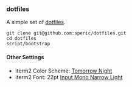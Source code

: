 ### dotfiles

A simple set of [dotfiles](http://dotfiles.github.com/).

```
git clone git@github.com:speric/dotfiles.git
cd dotfiles
script/bootstrap
```

#### Other Settings
* iterm2 Color Scheme: [Tomorrow Night](https://github.com/chriskempson/tomorrow-theme/blob/master/iTerm2/Tomorrow%20Night.itermcolors)
* iterm2 Font: 22pt [Input Mono Narrow Light](http://input.fontbureau.com/info/)
